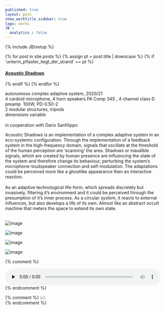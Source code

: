 ```yaml
---
published: true
layout: post
show_worktitle_sidebar: true
tags: works
JB :
  analytics : false
---
```


{% include JB/setup %}


{% for post in site.posts %}
	{% assign pt = post.title | downcase %}
	{% if 'unterm_pflaster_liegt_der_strand' == pt %}
<h4><a href="{{ BASE_PATH }}{{ post.url }}">Acoustic Shadows</a></h4>
	{% endif %}
{% endfor %}

<p>
autonomous complex adaptive system, 2020/21<br />
4 cardoid microphone, 4 horn speakers PA Comp 34S , 4 channel class D preamp  100W, PD-0.50-2<br />
2 modular structures, tripods<br />
dimensions variable<br /><br />
in cooperation with Dario Sanfilippo<br />

Acoustic Shadows is an implementation of a complex adaptive system in an eco-systemic configuration. Through the implementation of a feedback system in the high-frequency domain, signals that oscillate at the threshold of the human perception are ‘scanning’ the area. Shadows or inaudible signals, which are created by human presence are influencing the state of the system and therefore change its behaviour, perturbing the system’s microphone-loudspeaker connection and self-modulation. The adaptations could be perceived more like a ghostlike appearance then an interactive reaction.
<br /><br />
As an adaptive technological life-form, which spreads discretely but invasively, filtering it’s environment and it could be perceived through the presumption of it’s inner process. As a circular system, it reacts to external influences, but also develops a life of its own. Almost like an abstract occult machine that meters the space to extend its own state.
<br /><br />

<img src="{{ site.url }}/images/acoustic_shadows1_sm.jpg" alt="image">
<p></p>
<img src="{{ site.url }}/images/acoustic_shadows2_sm.jpg" alt="image">
<p></p>
<img src="{{ site.url }}/images/acoustic_shadows3_sm.jpg" alt="image">
<p></p>
<img src="{{ site.url }}/images/acoustic_shadows_pd.png" alt="image">
<p></p>

{% comment %}
<p></p>
<audio controls style="width: 100%" preload="none">
  <source src="{{ site.url }}/images/arcadian_gate_short.mp3" type="audio/mpeg">
</audio>
{% endcomment %}


{% comment %}
<font color="grey">(c)<br /></font>
{% endcomment %}
